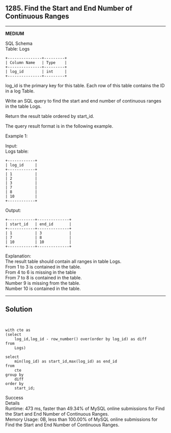 ## 1285. Find the Start and End Number of Continuous Ranges

---

**MEDIUM**   


SQL Schema  
Table: Logs  
```
+---------------+---------+
| Column Name   | Type    |
+---------------+---------+
| log_id        | int     |
+---------------+---------+
```
log_id is the primary key for this table.
Each row of this table contains the ID in a log Table.
 

Write an SQL query to find the start and end number of continuous ranges in the table Logs.

Return the result table ordered by start_id.

The query result format is in the following example.

 

Example 1:

Input:   
Logs table:  
```
+------------+
| log_id     |
+------------+
| 1          |
| 2          |
| 3          |
| 7          |
| 8          |
| 10         |
+------------+
```
Output: 
```
+------------+--------------+
| start_id   | end_id       |
+------------+--------------+
| 1          | 3            |
| 7          | 8            |
| 10         | 10           |
+------------+--------------+
```
Explanation:   
The result table should contain all ranges in table Logs.  
From 1 to 3 is contained in the table.  
From 4 to 6 is missing in the table   
From 7 to 8 is contained in the table.  
Number 9 is missing from the table.  
Number 10 is contained in the table. 

---

## Solution

```


with cte as
(select
    log_id,log_id - row_number() over(order by log_id) as diff
from
    Logs)

select
    min(log_id) as start_id,max(log_id) as end_id
from
    cte
group by
    diff
order by
    start_id;
```

Success   
Details   
Runtime: 473 ms, faster than 49.34% of MySQL online submissions for Find the Start and End Number of Continuous Ranges.  
Memory Usage: 0B, less than 100.00% of MySQL online submissions for Find the Start and End Number of Continuous Ranges.  

